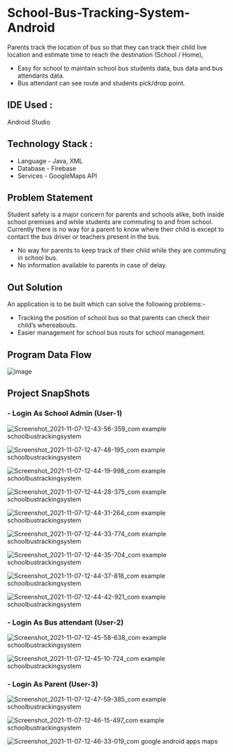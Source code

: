 # School-Bus-Tracking-System-Android
Parents track the location of bus so that they can track their child live location and estimate time to reach the destination (School / Home),
- Easy for school to maintain school bus students data, bus data and bus attendants data.
- Bus attendant can see route and students pick/drop point.

## IDE Used :
Android Studio

## Technology Stack :
- Language - Java, XML
- Database - Firebase 
- Services - GoogleMaps API

## Problem Statement
Student safety is a major concern for parents and schools alike, both inside school premises and while students are commuting to and from school. Currently there is no way for a parent to know where their child is except to contact the bus driver or teachers present in the bus.

- No way for parents to keep track of their child while they are commuting in school bus.
- No information available to parents in case of delay.

## Out Solution
An application is to be built which can solve the following problems:-

- Tracking the position of school bus so that parents can check their child’s whereabouts.
- Easier management for school bus routs for school management.

## Program Data Flow
![image](https://user-images.githubusercontent.com/56185636/140637434-dbd9d0c5-24d7-4597-8326-cee6f5f9ca86.png)


## Project SnapShots

### - Login As School Admin (User-1)

![Screenshot_2021-11-07-12-43-56-359_com example schoolbustrackingsystem](https://user-images.githubusercontent.com/56185636/140636561-42c988f1-3f5b-47de-af70-1878fc4ca45a.jpg)

![Screenshot_2021-11-07-12-47-48-195_com example schoolbustrackingsystem](https://user-images.githubusercontent.com/56185636/140636605-144f4e33-12bb-420b-b0b1-2e57ac7299da.jpg)

![Screenshot_2021-11-07-12-44-19-998_com example schoolbustrackingsystem](https://user-images.githubusercontent.com/56185636/140636826-49a97bb3-c081-4b8f-9db3-d23ac5725313.jpg)

![Screenshot_2021-11-07-12-44-28-375_com example schoolbustrackingsystem](https://user-images.githubusercontent.com/56185636/140636871-0aa4a75a-208f-4d14-8c5f-6de0257c47a4.jpg)

![Screenshot_2021-11-07-12-44-31-264_com example schoolbustrackingsystem](https://user-images.githubusercontent.com/56185636/140636879-657932d0-5fc1-4b88-b3a0-8ec345fb4452.jpg)

![Screenshot_2021-11-07-12-44-33-774_com example schoolbustrackingsystem](https://user-images.githubusercontent.com/56185636/140636880-de6f6c7c-6830-45f5-807c-d069f4e258a8.jpg)

![Screenshot_2021-11-07-12-44-35-704_com example schoolbustrackingsystem](https://user-images.githubusercontent.com/56185636/140636883-963904e2-b5a4-444a-976a-93759b53e411.jpg)

![Screenshot_2021-11-07-12-44-37-818_com example schoolbustrackingsystem](https://user-images.githubusercontent.com/56185636/140636887-35f26d77-9912-4b5a-96cd-7367b9e2e16e.jpg)

![Screenshot_2021-11-07-12-44-42-921_com example schoolbustrackingsystem](https://user-images.githubusercontent.com/56185636/140636892-51e07c1b-7025-4954-bbaa-dd5c2f9b9457.jpg)

### - Login As Bus attendant (User-2)

![Screenshot_2021-11-07-12-45-58-638_com example schoolbustrackingsystem](https://user-images.githubusercontent.com/56185636/140636907-6d9f4043-a507-495a-87b3-5ee75e66a029.jpg)

![Screenshot_2021-11-07-12-45-10-724_com example schoolbustrackingsystem](https://user-images.githubusercontent.com/56185636/140636909-5956a5a9-483f-42e7-b0c0-728ca5f3c1df.jpg)

### - Login As Parent (User-3)

![Screenshot_2021-11-07-12-47-59-385_com example schoolbustrackingsystem](https://user-images.githubusercontent.com/56185636/140636930-8d31d66b-0786-4f24-b763-fc932bc863e1.jpg)

![Screenshot_2021-11-07-12-46-15-497_com example schoolbustrackingsystem](https://user-images.githubusercontent.com/56185636/140636936-6a86440d-90c8-4f3d-b170-4ed77aa87193.jpg)

![Screenshot_2021-11-07-12-46-33-019_com google android apps maps](https://user-images.githubusercontent.com/56185636/140636937-d60ac084-3c84-4418-94ba-33b9203ffd37.jpg)
